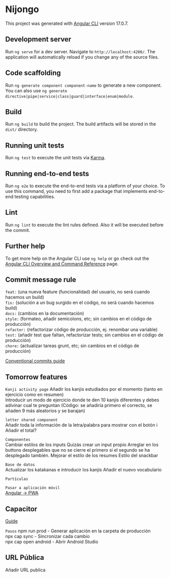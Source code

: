 # Nijongo

This project was generated with [Angular CLI](https://github.com/angular/angular-cli) version 17.0.7.

## Development server

Run `ng serve` for a dev server. Navigate to `http://localhost:4200/`. The application will automatically reload if you change any of the source files.

## Code scaffolding

Run `ng generate component component-name` to generate a new component. You can also use `ng generate directive|pipe|service|class|guard|interface|enum|module`.

## Build

Run `ng build` to build the project. The build artifacts will be stored in the `dist/` directory.

## Running unit tests

Run `ng test` to execute the unit tests via [Karma](https://karma-runner.github.io).

## Running end-to-end tests

Run `ng e2e` to execute the end-to-end tests via a platform of your choice. To use this command, you need to first add a package that implements end-to-end testing capabilities.

## Lint

Run `ng lint` to execute the lint rules defined. Also it will be executed before the commit. 

## Further help

To get more help on the Angular CLI use `ng help` or go check out the [Angular CLI Overview and Command Reference](https://angular.io/cli) page.

## Commit message rule

`feat:` (una nueva feature (funcionalidad) del usuario, no será cuando hacemos un build)  
`fix:` (solución a un bug surgido en el código, no será cuando hacemos build)  
`docs:` (cambios en la documentación)  
`style:` (formateo, añadir semicolons, etc; sin cambios en el código de producción)  
`refactor:` (refactorizar código de producción, ej. renombar una variable)  
`test:` (añadir test que faltan, refactorizar tests; sin cambios en el código de producción)  
`chore:` (actualizar tareas grunt, etc; sin cambios en el código de producción)  

[Conventional commits guide](https://www.conventionalcommits.org/)

## Tomorrow features

`Kanji activity page` 
Añadir los kanjis estudiados por el momento (tanto en ejercicio como en resumen)  
Introducir un modo de ejercicio donde te den 10 kanjis diferentes y debes adivinar cual te preguntan (Código: se añadiría primero el correcto, se añaden 9 más aleatorios y se barajan)  

`letter shared component`  
Añadir toda la información de la letra/palabra para mostrar con el botón i
Añadir el total?

`Componentes`  
Cambiar estilos de los inputs
Quizás crear un input propio
Arreglar en los buttons desplegables que no se cierre el primero si el segundo se ha desplegado también.
Mejorar el estilo de los resumes
Estilo del snackbar

`Base de datos`  
Actualizar los katakanas e introducir los kanjis
Añadir el nuevo vocabulario

`Partículas`  
  
`Pasar a aplicación móvil`  
[Angular -> PWA](https://mugan86.medium.com/crear-una-pwa-sencilla-con-angular-8-884eacded0ce)  

## Capacitor  
[Guide](https://betterprogramming.pub/how-to-convert-your-angular-application-to-a-native-mobile-app-android-and-ios-c212b38976df)  

`Pasos`
npm run prod - Generar aplicación en la carpeta de producción  
npx cap sync - Sincronizar cada cambio  
npx cap open android - Abrir Android Studio  

## URL Pública  
Añadir URL publica